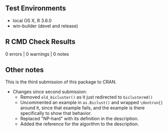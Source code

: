 ## Test Environments
* local OS X, R 3.6.0
* win-builder (devel and release)

## R CMD Check Results
0 errors | 0 warnings | 0 notes

## Other notes
This is the third submission of this package to CRAN.
* Changes since second submission:
  * Removed `old_bicluster()` as it just redirected to `biclustermd()`
  * Uncommented an example in `as.Biclust()` and wrapped `\dontrun{}` around it, since that example fails, and the example is there specifically to show that behavior.
  * Replaced "NP-hard" with its definition in the description.
  * Added the reference for the algorithm to the description.

